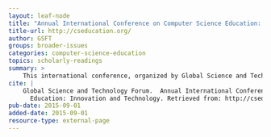 ```yaml
---
layout: leaf-node
title: "Annual International Conference on Computer Science Education: Innovation and Technology"
title-url: http://cseducation.org/
author: GSFT
groups: broader-issues
categories: computer-science-education
topics: scholarly-readings
summary: >
    This international conference, organized by Global Science and Technology Forum (GSTF), seeks to gather best practices from the field of education, computer science, and interested professionals from other disciplines.  "__Conference Theme__: The conference is designed to spark discussion among creative educators, researchers, consultants, training managers, policy makers, curriculum developers, entrepreneurs, and others in Computer Science Education."
cite: |
    Global Science and Technology Forum.  Annual International Conference on Computer Science
      Education: Innovation and Technology. Retrieved from: http://cseducation.org/.
pub-date: 2015-09-01
added-date: 2015-09-01
resource-type: external-page
---
```

